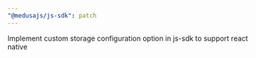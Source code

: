 ```yaml
---
"@medusajs/js-sdk": patch
---
```


Implement custom storage configuration option in js-sdk to support react native
